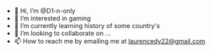 - 👋 Hi, I’m @D1-n-only
- 👀 I’m interested in gaming 
- 🌱 I’m currently learning history of some country's 
- 💞️ I’m looking to collaborate on ...
- 📫 How to reach me by emailing me at laurencedy22@gmail.com

<!---
D1-n-only/D1-n-only is a ✨ special ✨ repository because its `README.md` (this file) appears on your GitHub profile.
You can click the Preview link to take a look at your changes.
--->
